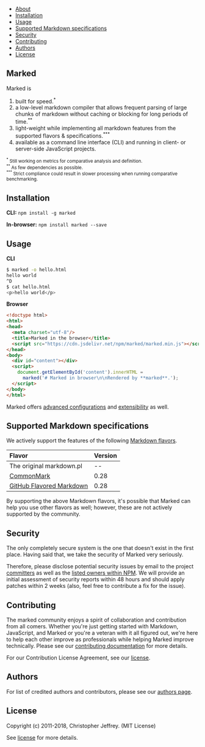 <ul>
  <li><a href="#marked">About</a></li>
  <li><a href="#installation">Installation</a></li>
  <li><a href="#usage">Usage</a></li>
  <li><a href="#specifications">Supported Markdown specifications</a></li>
  <li><a href="#security">Security</a></li>
  <li><a href="#contributing">Contributing</a></li>
  <li><a href="#authors">Authors</a></li>
  <li><a href="#license">License</a></li>
</ul>

<h2 id="marked">Marked</h2>

Marked is

1. built for speed.<sup>*</sup>
2. a low-level markdown compiler that allows frequent parsing of large chunks of markdown without caching or blocking for long periods of time.<sup>**</sup>
3. light-weight while implementing all markdown features from the supported flavors & specifications.<sup>***</sup>
4. available as a command line interface (CLI) and running in client- or server-side JavaScript projects.

<p><small><sup>*</sup> Still working on metrics for comparative analysis and definition.</small><br>
<small><sup>**</sup> As few dependencies as possible.</small><br>
<small><sup>***</sup> Strict compliance could result in slower processing when running comparative benchmarking.</small></p>

<h2 id="installation">Installation</h2>

**CLI:** `npm install -g marked`

**In-browser:** `npm install marked --save`

<h2 id="usage">Usage</h2>

**CLI**

``` bash
$ marked -o hello.html
hello world
^D
$ cat hello.html
<p>hello world</p>
```

**Browser**

```html
<!doctype html>
<html>
<head>
  <meta charset="utf-8"/>
  <title>Marked in the browser</title>
  <script src="https://cdn.jsdelivr.net/npm/marked/marked.min.js"></script>
</head>
<body>
  <div id="content"></div>
  <script>
    document.getElementById('content').innerHTML =
      marked('# Marked in browser\n\nRendered by **marked**.');
  </script>
</body>
</html>
```


Marked offers [advanced configurations](USING_ADVANCED.md) and [extensibility](USING_PRO.md) as well.

<h2 id="specifications">Supported Markdown specifications</h2>

We actively support the features of the following [Markdown flavors](https://github.com/commonmark/CommonMark/wiki/Markdown-Flavors).

|Flavor                                                     |Version    |
|:----------------------------------------------------------|:----------|
|The original markdown.pl                                   |--         |
|[CommonMark](http://spec.commonmark.org/0.28/)             |0.28       |
|[GitHub Flavored Markdown](https://github.github.com/gfm/) |0.28       |

By supporting the above Markdown flavors, it's possible that Marked can help you use other flavors as well; however, these are not actively supported by the community.

<h2 id="security">Security</h2>

The only completely secure system is the one that doesn't exist in the first place. Having said that, we take the security of Marked very seriously.

Therefore, please disclose potential security issues by email to the project [committers](AUTHORS.md) as well as the [listed owners within NPM](https://docs.npmjs.com/cli/owner). We will provide an initial assessment of security reports within 48 hours and should apply patches within 2 weeks (also, feel free to contribute a fix for the issue).

<h2 id="contributing">Contributing</h2>

The marked community enjoys a spirit of collaboration and contribution from all comers. Whether you're just getting started with Markdown, JavaScript, and Marked or you're a veteran with it all figured out, we're here to help each other improve as professionals while helping Marked improve technically. Please see our [contributing documentation](CONTRIBUTING.md) for more details.

For our Contribution License Agreement, see our [license](https://github.com/markedjs/marked/blob/master/LICENSE.md).

<h2 id="authors">Authors</h2>

For list of credited authors and contributors, please see our [authors page](AUTHORS.md).

<h2 id="license">License</h2>

Copyright (c) 2011-2018, Christopher Jeffrey. (MIT License)

See [license](https://github.com/markedjs/marked/blob/master/LICENSE.md) for more details.
